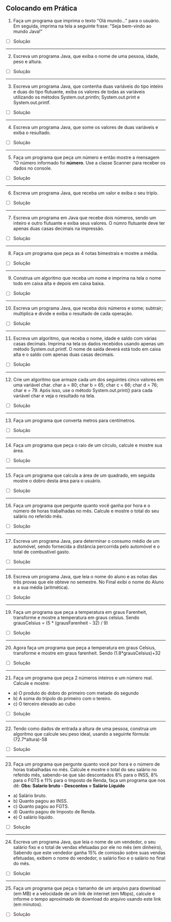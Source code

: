 ## Colocando em Prática

01. Faça um programa que imprima o texto "Olá mundo..." para o usuário. Em seguida, imprima na tela a seguinte frase: "Seja bem-vindo ao mundo Java!"

- [ ] Solução

---
02. Escreva um programa Java, que exiba o nome de uma pessoa, idade, peso e altura. 

- [ ] Solução

---
03. Escreva um programa Java, que contenha duas variáveis do tipo inteiro e duas do tipo flutuante, exiba os valores de todas as variáveis utilizando os métodos System.out.println; System.out.print e System.out.printf.  

- [ ] Solução

---
04. Escreva um programa Java, que some os valores de duas variáveis e exiba o resultado. 

- [ ] Solução

---
05.  Faça um programa que peça um número e então mostre a mensagem "O número informado foi **número**. Use a classe Scanner para receber os dados no console.  

- [ ] Solução

---
06.  Escreva um programa Java, que receba um valor e exiba o seu triplo.  

- [ ] Solução

---
07.  Escreva um programa em Java que recebe dois números, sendo um inteiro e outro flutuante e exiba seus valores. O númro flutuante deve ter apenas duas casas decimais na impressão.

- [ ] Solução

---
08.  Faça um programa que peça as 4 notas bimestrais e mostre a média.  

- [ ] Solução

---
09.  Construa um algoritmo que receba um nome e imprima na tela o nome todo em caixa alta e depois em caixa baixa.  

- [ ] Solução


---
10.  Escreva um programa Java, que receba dois números e some; subtrair; multiplica e divide e exiba o resultado de cada operação. 

- [ ] Solução

---
11.  Escreva um algoritmo, que receba o nome, idade e saldo com várias casas decimais. Imprima na tela os dados recebidos usando apenas um método System.out.printf. O nome de saída deverá está todo em caixa alta e o saldo com apenas duas casas decimais.

- [ ] Solução

---
12.  Crie um algoritmo que armaze cada um dos seguintes cinco valores em uma variável char. char a = 80; char b = 65; char c = 66; char d = 76; char e = 79. Após isso, use o método System.out.print() para cada variável char e veja o resultado na tela.

- [ ] Solução

---
13.  Faça um programa que converta metros para centímetros.

- [ ] Solução

---
14.  Faça um programa que peça o raio de um círculo, calcule e mostre sua área.

- [ ] Solução

---
15.  Faça um programa que calcula a área de um quadrado, em seguida mostre o dobro desta área para o usuário.

- [ ] Solução

---
16.  Faça um programa que pergunte quanto você ganha por hora e o número de horas trabalhadas no mês. Calcule e mostre o total do seu salário no referido mês.
- [ ] Solução

---
17.  Escreva um programa Java, para determinar o consumo médio de um automóvel, sendo fornecida a distância percorrida pelo automóvel e o total de combustível gasto. 
- [ ] Solução

---
18.  Escreva um programa Java, que leia o nome do aluno e as notas das três provas que ele obteve no semestre. No Final exibi o nome do Aluno e a sua média (aritmética).  
- [ ] Solução

---
19.  Faça um programa que peça a temperatura em graus Farenheit, transforme e mostre a temperatura em graus celsius. Sendo grausCelsius = (5 * (grausFarenheit - 32) / 9)
- [ ] Solução

---
20.  Agora faça um programa que peça a temperatura em graus Celsius, transforme e mostre em graus farenheit. Sendo (1.8*grausCelsius)+32
- [ ] Solução

---
21.  Faça um programa que peça 2 números inteiros e um número real. Calcule e mostre:
* a) O produto do dobro do primeiro com metade do segundo
* b) A soma do tripolo do primeiro com o tereiro.
* c) O terceiro elevado ao cubo
- [ ] Solução

---
22.  Tendo como dados de entrada a altura de uma pessoa, construa um algoritmo que calcule seu peso ideal, usando a seguinte fórmula: (72.7*altura)-58
- [ ] Solução

---
23.  Faça um programa que pergunte quanto você por hora e o número de horas trabalhadas no mês. Calcule e mostre o total do seu salário no referido mês, sabendo-se que são descontados 8% para o INSS, 8% para o FGTS e 11% para o Imposto de Renda, faça um programa que nos dê:  **Obs: Salario bruto - Descontos = Salário Líquido**
* a) Salário bruto.
* b) Quanto pagou ao INSS.
* c) Quanto pagou ao FGTS.
* d) Quanto pagou de Imposto de Renda.
* e) O salário líquido.
- [ ] Solução

---
24.  Escreva um programa Java, que leia o nome de um vendedor, o seu salário fixo e o total de vendas efetuadas por ele no mês (em dinheiro), Sabendo que este vendedor ganha 15% de comissão sobre suas vendas efetuadas, exibem o nome do vendedor, o salário fixo e o salário no final do mês. 
- [ ] Solução

---
25.  Faça um programa que peça o tamanho de um arquivo para download (em MB) e a velocidade de um link de internet (em Mbps), calcule e informe o tempo aproximado de download do arquivo usando este link (em minutos).
- [ ] Solução
